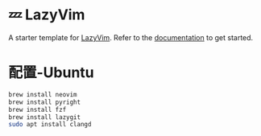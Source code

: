 # 💤 LazyVim

A starter template for [LazyVim](https://github.com/LazyVim/LazyVim).
Refer to the [documentation](https://lazyvim.github.io/installation) to get started.

# 配置-Ubuntu

```bash
brew install neovim
brew install pyright
brew install fzf
brew install lazygit
sudo apt install clangd
```
